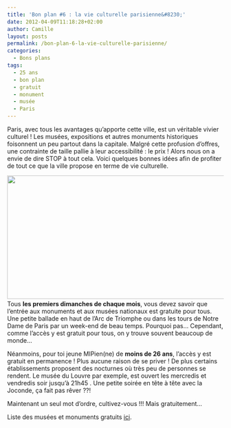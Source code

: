 ```yaml
---
title: 'Bon plan #6 : la vie culturelle parisienne&#8230;'
date: 2012-04-09T11:18:28+02:00
author: Camille
layout: posts
permalink: /bon-plan-6-la-vie-culturelle-parisienne/
categories:
  - Bons plans
tags:
  - 25 ans
  - bon plan
  - gratuit
  - monument
  - musée
  - Paris
---
```

Paris, avec tous les avantages qu&#8217;apporte cette ville, est un véritable vivier culturel ! Les musées, expositions et autres monuments historiques foisonnent un peu partout dans la capitale. Malgré cette profusion d&#8217;offres, une contrainte de taille pallie à leur accessibilité : le prix ! Alors nous on a envie de dire STOP à tout cela. Voici quelques bonnes idées afin de profiter de tout ce que la ville propose en terme de vie culturelle.

<img src="/assets/uploads/2012/04/musee-du-louvre-paris.jpg" alt="" title="musee-du-louvre-paris" width="850" height="287" class="aligncenter size-full wp-image-859" srcset="/assets/uploads/2012/04/musee-du-louvre-paris.jpg 850w, /assets/uploads/2012/04/musee-du-louvre-paris-300x101.jpg 300w, /assets/uploads/2012/04/musee-du-louvre-paris-768x259.jpg 768w" sizes="(max-width: 850px) 100vw, 850px" /> Tous **les premiers dimanches de chaque mois**, vous devez savoir que l&#8217;entrée aux monuments et aux musées nationaux est gratuite pour tous. Une petite ballade en haut de l&#8217;Arc de Triomphe ou dans les tours de Notre Dame de Paris par un week-end de beau temps. Pourquoi pas&#8230; Cependant, comme l&#8217;accès y est gratuit pour tous, on y trouve souvent beaucoup de monde&#8230;

Néanmoins, pour toi jeune MIPien(ne) de **moins de 26 ans**, l&#8217;accès y est gratuit en permanence ! Plus aucune raison de se priver ! De plus certains établissements proposent des nocturnes où très peu de personnes se rendent. Le musée du Louvre par exemple, est ouvert les mercredis et vendredis soir jusqu&#8217;à 21h45 . Une petite soirée en tête à tête avec la Joconde, ça fait pas rêver ??!

Maintenant un seul mot d&#8217;ordre, cultivez-vous !!! Mais gratuitement&#8230;

Liste des musées et monuments gratuits [ici](https://www.louvrepourtous.fr/Liste-des-musees-et-monuments,196.html "Liste des musées et monuments gratuits").

&nbsp;
